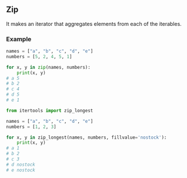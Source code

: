 ## Zip
It makes an iterator that aggregates elements from each of the iterables.

### Example
```python
names = ["a", "b", "c", "d", "e"]
numbers = [5, 2, 4, 5, 1]
```
```python
for x, y in zip(names, numbers):
    print(x, y)
# a 5
# b 2
# c 4
# d 5
# e 1
```
```python
from itertools import zip_longest

names = ["a", "b", "c", "d", "e"]
numbers = [1, 2, 3]

for x, y in zip_longest(names, numbers, fillvalue='nostock'):
    print(x, y)
# a 1
# b 2
# c 3
# d nostock
# e nostock
```